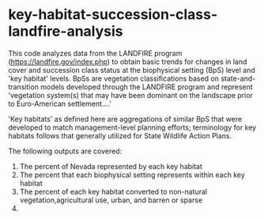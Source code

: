 # key-habitat-succession-class-landfire-analysis

This code analyzes data from the LANDFIRE program (https://landfire.gov/index.php) to obtain basic trends for changes in land cover and succession class status at the biophysical setting (BpS) level and 'key habitat' levels. BpSs are vegetation classifications based on state-and-transition models developed through the LANDFIRE program and represent 'vegetation system(s) that may have been dominant on the landscape prior to Euro-American settlement....'

'Key habitats' as defined here are aggregations of similar BpS that were developed to match management-level planning efforts; terminology for key habitats follows that generally utilized for State Wildlife Action Plans.

The following outputs are covered:
1) The percent of Nevada represented by each key habitat
2) The percent that each biophysical setting represents within each key habitat
3) The percent of each key habitat converted to non-natural vegetation,agricultural use, urban, and barren or sparse
4) 
